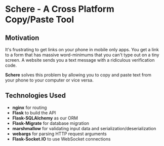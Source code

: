 # Schere - A Cross Platform Copy/Paste Tool


## Motivation
It's frustrating to get links on your phone in mobile only apps. You get a link to a form that has massive word-minimums that you can't type out on a tiny screen. A website sends you a text message with a ridiculous verification code.

**Schere** solves this problem by allowing you to copy and paste text from your phone to your computer or vice versa.


## Technologies Used
* **nginx** for routing
* **Flask** to build the API
* **Flask-SQLAlchemy** as our ORM
* **Flask-Migrate** for database migration
* **marshmallow** for validating input data and serialization/deserialization
* **webargs** for parsing HTTP request arguments
* **Flask-Socket.IO** to use WebSocket connections
